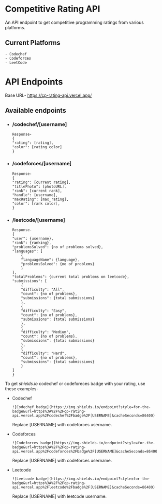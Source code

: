# Competitive Rating API

An API endpoint to get competitive programming ratings from various platforms.

## Current Platforms
``` 
- Codechef 
- Codeforces
- LeetCode
```

# API Endpoints
Base URL- https://cp-rating-api.vercel.app/

## Available endpoints
- ### /codechef/[username]
    ``` 
    Response-
    {
    "rating": [rating],
    "color": [rating color]
    }
    ```
- ### /codeforces/[username]
    ```
    Response-
    {
    "rating": [current rating],
    "titlePhoto": [photoURL],
    "rank": [current rank],
    "handle": [username],
    "maxRating": [max_rating],
    "color": [rank color],
    }
    ```
- ### /leetcode/[username]
    ```
    Response-
    {
    "user": {username},
    "rank": {ranking},
    "problemsSolved": {no of problems solved},
    "languages": [
        {
        "languageName": {language},
        "problemsSolved": {no of problems}
        }
    ],
    "totalProblems": {current total problems on leetcode},
    "submissions": [
        {
        "difficulty": "All",
        "count": {no of problems},
        "submissions": {total submissions}
        },
        {
        "difficulty": "Easy",
        "count": {no of problems},
        "submissions": {total submissions}
        },
        {
        "difficulty": "Medium",
        "count": {no of problems},
        "submissions": {total submissions}
        },
        {
        "difficulty": "Hard",
        "count": {no of problems},
        "submissions": {total submissions}
        }
    ]
    }
    ```

To get <i>shields.io</i> codechef or codeforeces badge with your rating, use these examples-

- Codechef

    ```
    ![Codechef badge](https://img.shields.io/endpoint?style=for-the-badge&url=https%3A%2F%2Fcp-rating-api.vercel.app%2Fcodechef%2Fbadge%2F[USERNAME]&cacheSeconds=86400)
    ```
    Replace [USERNAME] with codeforces username.
- Codeforces
    ```
    ![Codeforces badge](https://img.shields.io/endpoint?style=for-the-badge&url=https%3A%2F%2Fcp-rating-api.vercel.app%2Fcodeforces%2Fbadge%2F[USERNAME]&cacheSeconds=86400)
    ```
    Replace [USERNAME] with codeforces username.

- Leetcode
    ```
    ![Leetcode badge](https://img.shields.io/endpoint?style=for-the-badge&url=https%3A%2F%2Fcp-rating-api.vercel.app%2Fleetcode%2Fbadge%2F[USERNAME]&cacheSeconds=86400)
    ```
    Replace [USERNAME] with leetcode username.